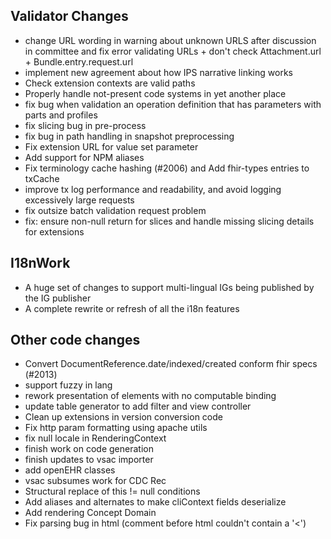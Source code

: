 ## Validator Changes

* change URL wording in warning about unknown URLS after discussion in committee and fix error validating URLs + don't check Attachment.url + Bundle.entry.request.url
* implement new agreement about how IPS narrative linking works
* Check extension contexts are valid paths
* Properly handle not-present code systems in yet another place
* fix bug when validation an operation definition that has parameters with parts and profiles
* fix slicing bug in pre-process
* fix bug in path handling in snapshot preprocessing
* Fix extension URL for value set parameter 
* Add support for NPM aliases
* Fix terminology cache hashing (#2006) and Add fhir-types entries to txCache
* improve tx log performance and readability, and avoid logging excessively large requests
* fix outsize batch validation request problem
* fix: ensure non-null return for slices and handle missing slicing details for extensions

## I18nWork

* A huge set of changes to support multi-lingual IGs being published by the IG publisher
* A complete rewrite or refresh of all the i18n features

## Other code changes

* Convert DocumentReference.date/indexed/created conform fhir specs (#2013)
* support fuzzy in lang
* rework presentation of elements with no computable binding
* update table generator to add filter and view controller
* Clean up extensions in version conversion code
* Fix http param formatting using apache utils
* fix null locale in RenderingContext
* finish work on code generation
* finish updates to vsac importer
* add openEHR classes
* vsac subsumes work for CDC Rec
* Structural replace of this != null conditions
* Add aliases and alternates to make cliContext fields deserialize
* Add rendering Concept Domain
* Fix parsing bug in html (comment before html couldn't contain a '<')


